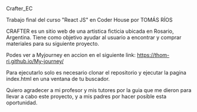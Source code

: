 Crafter_EC

Trabajo final del curso "React JS" en Coder House por TOMÁS RÍOS

CRAFTER es un sitio web de una artistica ficticia ubicada en Rosario, Argentina. Tiene como objetivo ayudar al usuario a encontrar y comprar materiales para su siguiente proyecto.

Podes ver a Myjourney en accion en el siguiente link:  https://thom-ri.github.io/My-journey/

Para ejecutarlo solo es necesario clonar el repositorio y ejecutar la pagina index.html en una ventana de tu buscador.

Quiero agradecer a mi profesor y mis tutores por la guia que me dieron para llevar a cabo este proyecto, y a mis padres por hacer posible esta oportunidad.

